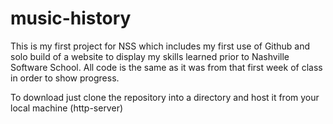 # music-history

This is my first project for NSS which includes my first use of Github and solo build of a website to display my skills learned
prior to Nashville Software School. All code is the same as it was from that first week of class in order to show progress.

  To download just clone the repository into a directory and host it from your local machine (http-server)
